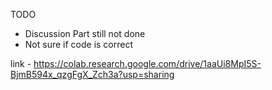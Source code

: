 TODO 
- Discussion Part still not done 
- Not sure if code is correct

link - https://colab.research.google.com/drive/1aaUi8MpI5S-BjmB594x_qzgFgX_Zch3a?usp=sharing
